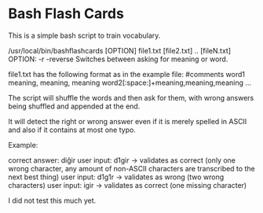Bash Flash Cards
================

This is a simple bash script to train vocabulary.

/usr/local/bin/bashflashcards [OPTION] file1.txt [file2.txt] .. [fileN.txt]
OPTION: -r -reverse		Switches between asking for meaning or word.

file1.txt has the following format as in the example file:
#comments
word1	meaning, meaning, meaning
word2[:space:]+meaning,meaning,meaning
...

The script will shuffle the words and then ask for them, with wrong answers being shuffled and appended at the end.

It will detect the right or wrong answer even if it is merely spelled in ASCII and also if it contains at most one typo.

Example: 

correct answer: diĝir
user input: d1gir -> validates as correct (only one wrong character, any amount of non-ASCII characters are transcribed to the next best thing)
user input: d1g1r -> validates as wrong (two wrong characters)
user input: igir -> validates as correct (one missing character)


I did not test this much yet.
